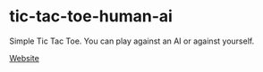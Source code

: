 # tic-tac-toe-human-ai

Simple Tic Tac Toe. You can play against an AI or against yourself.

<a href="https://google.fr/">Website</a>
